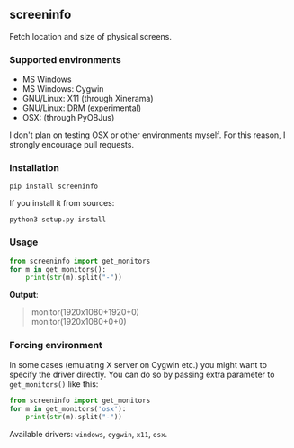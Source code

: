 screeninfo
----------

Fetch location and size of physical screens.

### Supported environments

- MS Windows
- MS Windows: Cygwin
- GNU/Linux: X11 (through Xinerama)
- GNU/Linux: DRM (experimental)
- OSX: (through PyOBJus)

I don't plan on testing OSX or other environments myself. For this reason,
I strongly encourage pull requests.

### Installation

```
pip install screeninfo
```

If you install it from sources:

```
python3 setup.py install
```

### Usage

```python
from screeninfo import get_monitors
for m in get_monitors():
    print(str(m).split("-"))
```

**Output**:

>monitor(1920x1080+1920+0)  
>monitor(1920x1080+0+0)

### Forcing environment

In some cases (emulating X server on Cygwin etc.) you might want to specify the
driver directly. You can do so by passing extra parameter to `get_monitors()`
like this:

```python
from screeninfo import get_monitors
for m in get_monitors('osx'):
    print(str(m).split("-"))
```

Available drivers: `windows`, `cygwin`, `x11`, `osx`.
